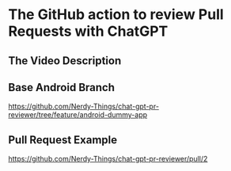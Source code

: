 # The GitHub action to review Pull Requests with ChatGPT

## The Video Description

## Base Android Branch

https://github.com/Nerdy-Things/chat-gpt-pr-reviewer/tree/feature/android-dummy-app

## Pull Request Example

https://github.com/Nerdy-Things/chat-gpt-pr-reviewer/pull/2
